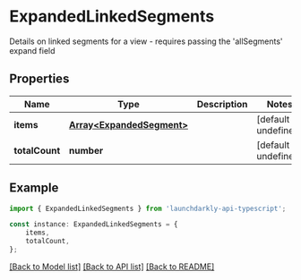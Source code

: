 # ExpandedLinkedSegments

Details on linked segments for a view - requires passing the \'allSegments\' expand field

## Properties

Name | Type | Description | Notes
------------ | ------------- | ------------- | -------------
**items** | [**Array&lt;ExpandedSegment&gt;**](ExpandedSegment.md) |  | [default to undefined]
**totalCount** | **number** |  | [default to undefined]

## Example

```typescript
import { ExpandedLinkedSegments } from 'launchdarkly-api-typescript';

const instance: ExpandedLinkedSegments = {
    items,
    totalCount,
};
```

[[Back to Model list]](../README.md#documentation-for-models) [[Back to API list]](../README.md#documentation-for-api-endpoints) [[Back to README]](../README.md)
